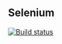 ## Selenium
[![Build status](https://ci.appveyor.com/api/projects/status/4140fdaka6gunu8j/branch/main?svg=true)](https://ci.appveyor.com/project/ValeryGil/selenium/branch/main)
